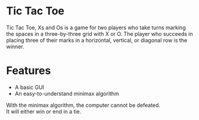 # Tic Tac Toe
Tic Tac Toe, Xs and Os is a game for two players who take turns marking the spaces in a three-by-three grid with X or O. The player who succeeds in placing three of their marks in a horizontal, vertical, or diagonal row is the winner.
# Features
- A basic GUI
- An easy-to-understand minimax algorithm


With the minimax algorithm, the computer cannot be defeated.
<br>
It will either win or end in a tie.